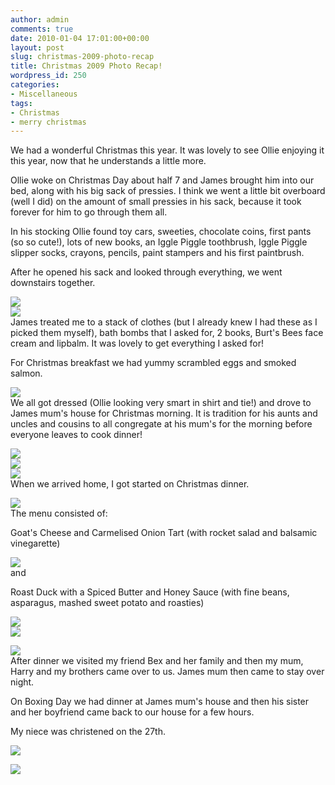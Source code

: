 ```yaml
---
author: admin
comments: true
date: 2010-01-04 17:01:00+00:00
layout: post
slug: christmas-2009-photo-recap
title: Christmas 2009 Photo Recap!
wordpress_id: 250
categories:
- Miscellaneous
tags:
- Christmas
- merry christmas
---
```


We had a wonderful Christmas this year.  It was lovely to see Ollie enjoying it this year, now that he understands a little more.  
  
Ollie woke on Christmas Day about half 7 and James brought him into our bed, along with his big sack of pressies.  I think we went a little bit overboard (well I did) on the amount of small pressies in his sack, because it took forever for him to go through them all.  
  
In his stocking Ollie found toy cars, sweeties, chocolate coins, first pants (so so cute!), lots of new books, an Iggle Piggle toothbrush, Iggle Piggle slipper socks, crayons, pencils, paint stampers and his first paintbrush.  
  
After he opened his sack and looked through everything, we went downstairs together.  
  
[![](http://farm5.static.flickr.com/4014/4243910119_a7d145493b.jpg)](http://farm5.static.flickr.com/4014/4243910119_a7d145493b.jpg)  
[![](http://farm5.static.flickr.com/4009/4244685312_a8bd41a7d8.jpg)](http://farm5.static.flickr.com/4009/4244685312_a8bd41a7d8.jpg)  
James treated me to a stack of clothes (but I already knew I had these as I picked them myself), bath bombs that I asked for, 2 books, Burt's Bees face cream and lipbalm.  It was lovely to get everything I asked for!  
  
For Christmas breakfast we had yummy scrambled eggs and smoked salmon.  
  
[![](http://farm5.static.flickr.com/4070/4244688620_a2c42e82d6.jpg)](http://farm5.static.flickr.com/4070/4244688620_a2c42e82d6.jpg)  
We all got dressed (Ollie looking very smart in shirt and tie!) and drove to James mum's house for Christmas morning.  It is tradition for his aunts and uncles and cousins to all congregate at his mum's for the morning before everyone leaves to cook dinner!  
  
[![](http://farm3.static.flickr.com/2707/4243920135_c875d9984f.jpg)](http://farm3.static.flickr.com/2707/4243920135_c875d9984f.jpg)  
[![](http://farm5.static.flickr.com/4013/4243925805_535231e663.jpg)](http://farm5.static.flickr.com/4013/4243925805_535231e663.jpg)  
[![](http://farm3.static.flickr.com/2769/4244703636_09f94f4599.jpg)](http://farm3.static.flickr.com/2769/4244703636_09f94f4599.jpg)  
When we arrived home, I got started on Christmas dinner.  
  
[![](http://farm5.static.flickr.com/4055/4244707630_35249ccf1a.jpg)](http://farm5.static.flickr.com/4055/4244707630_35249ccf1a.jpg)  
The menu consisted of:  
  


Goat's Cheese and Carmelised Onion Tart (with rocket salad and balsamic vinegarette)  
  
[![](http://farm5.static.flickr.com/4070/4244708662_394cec6d52.jpg)](http://farm5.static.flickr.com/4070/4244708662_394cec6d52.jpg)  
and  
  
Roast Duck with a Spiced Butter and Honey Sauce (with fine beans, asparagus, mashed sweet potato and roasties)  
  
[![](http://farm5.static.flickr.com/4035/4243937375_82bfd7bea1.jpg)](http://farm5.static.flickr.com/4035/4243937375_82bfd7bea1.jpg)  
[![](http://farm5.static.flickr.com/4044/4244711672_f5d2d2b96d.jpg)](http://farm5.static.flickr.com/4044/4244711672_f5d2d2b96d.jpg)  


[![](http://farm5.static.flickr.com/4015/4243940271_6420630207.jpg)](http://farm5.static.flickr.com/4015/4243940271_6420630207.jpg)  
After dinner we visited my friend Bex and her family and then my mum, Harry and my brothers came over to us.  James mum then came to stay over night.  
  
On Boxing Day we had dinner at James mum's house and then his sister and her boyfriend came back to our house for a few hours.  
  
My niece was christened on the 27th.  
  
[![](http://farm3.static.flickr.com/2686/4244733076_28788351ff.jpg)](http://farm3.static.flickr.com/2686/4244733076_28788351ff.jpg)

![](https://blogger.googleusercontent.com/tracker/251139911615938991-2716405169353207992?l=www.outmumbered.com)
